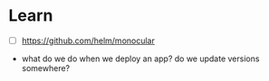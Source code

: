 # Learn

- [ ] https://github.com/helm/monocular
- what do we do when we deploy an app? do we update versions somewhere?
